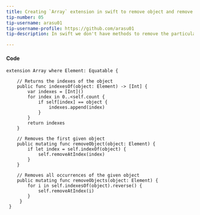 ```yaml
---
title: Creating `Array` extension in swift to remove object and remove identical objects.
tip-number: 05
tip-username: arasu01
tip-username-profile: https://github.com/arasu01
tip-description: In swift we don't have methods to remove the particular object, instead we can remove object at index. Here we are using the same concept to identify index of the object and deleting the object.

---
```

#### Code

    extension Array where Element: Equatable {
    
        // Returns the indexes of the object
        public func indexesOf(object: Element) -> [Int] {
            var indexes = [Int]()
            for index in 0..<self.count {
                if self[index] == object {
                    indexes.append(index)
                }
            }
            return indexes
        }
    
        // Removes the first given object
        public mutating func removeObject(object: Element) {
            if let index = self.indexOf(object) {
                self.removeAtIndex(index)
            }
        }
    
        // Removes all occurrences of the given object
        public mutating func removeObjects(object: Element) {
            for i in self.indexesOf(object).reverse() {
                self.removeAtIndex(i)
            }
         }
     }

